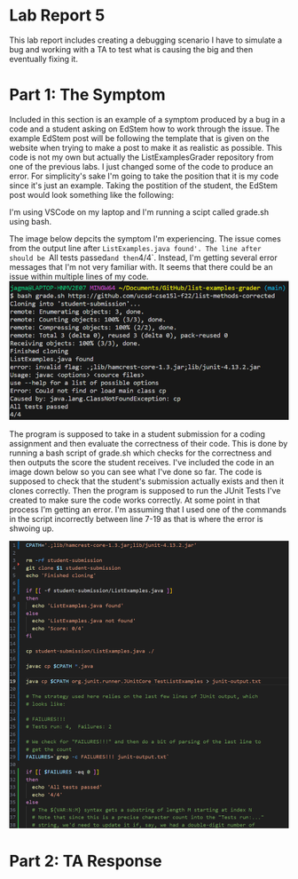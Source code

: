 # Lab Report 5
This lab report includes creating a debugging scenario I have to simulate a bug and working with a TA to test what is causing the big and then eventually fixing it. 

# Part 1: The Symptom
Included in this section is an example of a symptom produced by a bug in a code and a student asking on EdStem how to work through the issue. The example EdStem post will be following the template that is given on the website when trying to make a post to make it as realistic as possible. This code is not my own but actually the ListExamplesGrader repository from one of the previous labs. I just changed some of the code to produce an error. For simplicity's sake I'm going to take the position that it is my code since it's just an example. Taking the postition of the student, the EdStem post would look something like the following:

I'm using VSCode on my laptop and I'm running a scipt called grade.sh using bash. 

The image below depcits the symptom I'm experiencing. The issue comes from the output line after `ListExamples.java found'. The line after should be `All tests passed` and then `4/4`. Instead, I'm getting several error messages that I'm not very familiar with. It seems that there could be an issue within multiple lines of my code. 
![Symptom](terminal1.png)

The program is supposed to take in a student submission for a coding assignment and then evaluate the correctness of their code. This is done by running a bash script of grade.sh which checks for the correctness and then outputs the score the student receives. I've included the code in an image down below so you can see what I've done so far. The code is supposed to check that the student's submission actually exists and then it clones correctly. Then the program is supposed to run the JUnit Tests I've created to make sure the code works correctly. At some point in that process I'm getting an error. I'm assuming that I used one of the commands in the script incorrectly between line 7-19 as that is where the error is shwoing up. 

![Code](code1.png)

# Part 2: TA Response
